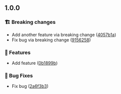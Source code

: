 ﻿## 1.0.0

### 🏗️ Breaking changes

* Add another feature via breaking change ([4057b1a](https://github.com/owner/repository/commit/4057b1a703845efcdf2f3b49240dd79d8ce7150e))
* Fix bug via breaking change ([9156258](https://github.com/owner/repository/commit/9156258d463ba78ac21ebb5fcd32147657bfe86f))

### 🚀 Features

* Add feature ([0b1899b](https://github.com/owner/repository/commit/0b1899bb03d3eb86a30c84aa4c66c037527fbd14))

### 🐞 Bug Fixes

* Fix bug ([2a6f3b3](https://github.com/owner/repository/commit/2a6f3b3403aaa629de6e65558448b37f126f8e86))
